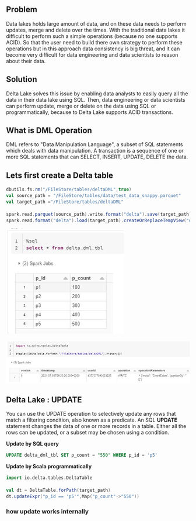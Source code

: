 ## Problem
Data lakes holds large amount of data, and on these data needs to perform updates, merge and delete over the times. With the traditional data lakes it difficult to perform such a simple operations (because no one supports ACID). So that the user need to build there own strategy to perform these operations but in this approach data consistency is big threat, and it can become very difficult for data engineering and data scientists to reason about their data.

## Solution
Delta Lake solves this issue by enabling data analysts to easily query all the data in their data lake using SQL. Then, data engineering or data scientists can perform update, merge or delete on the data using SQL or programmatically, because to Delta Lake supports ACID transactions.


## What is DML Operation
DML refers to "Data Manipulation Language", a subset of SQL statements which deals with data manipulation. A transaction is a sequence of one or more SQL statements that can SELECT, INSERT, UPDATE, DELETE the data.

## Lets first create a Delta table
```scala
dbutils.fs.rm("/FileStore/tables/deltaDML",true)
val source_path = "/FileStore/tables/data/test_data_snappy.parquet"
val target_path ="/FileStore/tables/deltaDML"

spark.read.parquet(source_path).write.format("delta").save(target_path)
spark.read.format("delta").load(target_path).createOrReplaceTempView("delta_dml_tbl")
```

![Delta lake](https://github.com/gurditsingh/blog/blob/gh-pages/_screenshots/dl_ep6_dml1.JPG?raw=true)

![Delta lake](https://github.com/gurditsingh/blog/blob/gh-pages/_screenshots/dl_ep6_dml4.JPG?raw=true)



## Delta Lake : UPDATE
You can use the UPDATE operation to selectively update any rows that match a filtering condition, also known as a predicate. An SQL **UPDATE** statement changes the data of one or more records in a table. Either all the rows can be updated, or a subset may be chosen using a condition.

**Update by SQL query**
```sql
UPDATE delta_dml_tbl SET p_count = "550" WHERE p_id = 'p5'
```
**Update by Scala programmatically**
```scala
import io.delta.tables.DeltaTable

val dt = DeltaTable.forPath(target_path)
dt.updateExpr("p_id == 'p5'",Map("p_count"->"550"))
```

### how update works internally

<!--stackedit_data:
eyJoaXN0b3J5IjpbLTE1MzY1MTA4NDUsLTEyMzQ0NzAyMjcsLT
E0MjA1NTg1NTksLTExMjY4NjMxMjcsLTExNDUyODk4ODAsMTkz
MTg4NTQ5OCw1MTY2ODk1MjQsNDA1NjQwMzI1LDcwMDIzMDk2OC
wyODAwNzMzMzEsNTU0MjQ5MDUyLC0xMTE0ODQ2ODg1LDU3Mzcz
ODQ4OSwtNDA0OTAzMjQxLDE2NDMzMTY1MSwtMTM4NzE5Nzk5My
wxNTg3Mjk5OTAyLC03NTkyMzE3NzgsOTYxMTU4Njc0LC0xNzM1
MjcyNzIzXX0=
-->